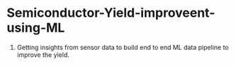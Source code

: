 # Semiconductor-Yield-improveent-using-ML
1.  Getting insights from sensor data to build end to end ML data pipeline to improve the yield.
